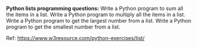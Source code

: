 **Python lists programming questions:**
Write a Python program to sum all the items in a list.
Write a Python program to multiply all the items in a list.
Write a Python program to get the largest number from a list.
Write a Python program to get the smallest number from a list.

Ref: https://www.w3resource.com/python-exercises/list/
<!--stackedit_data:
eyJoaXN0b3J5IjpbLTYzMDY1MjEzMl19
-->